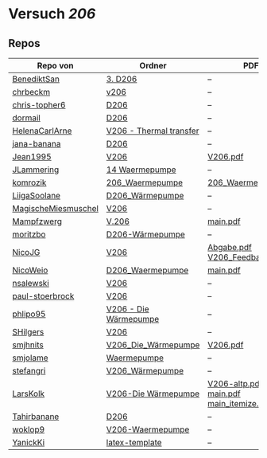 # Versuch *206*

## Repos

|                     Repo von                     |                                                                    Ordner                                                                    |                                                                                                                                                                                                                                                  PDFs                                                                                                                                                                                                                                                   |
|--------------------------------------------------|----------------------------------------------------------------------------------------------------------------------------------------------|---------------------------------------------------------------------------------------------------------------------------------------------------------------------------------------------------------------------------------------------------------------------------------------------------------------------------------------------------------------------------------------------------------------------------------------------------------------------------------------------------------|
|[BenediktSan](../repo/BenediktSan)                |[3. D206](https://github.com/BenediktSan/AnfaengerPraktikum2020/tree/main/Versuche%20Semester%20III/3.%20D206)                                |–                                                                                                                                                                                                                                                                                                                                                                                                                                                                                                        |
|[chrbeckm](../repo/chrbeckm)                      |[v206](https://github.com/chrbeckm/anfaenger-praktikum/tree/master/v206)                                                                      |–                                                                                                                                                                                                                                                                                                                                                                                                                                                                                                        |
|[chris-topher6](../repo/chris-topher6)            |[D206](https://github.com/chris-topher6/Anfaenger-Praktikum/tree/master/D206)                                                                 |–                                                                                                                                                                                                                                                                                                                                                                                                                                                                                                        |
|[dormail](../repo/dormail)                        |[D206](https://github.com/dormail/ap/tree/main/D206)                                                                                          |–                                                                                                                                                                                                                                                                                                                                                                                                                                                                                                        |
|[HelenaCarlArne](../repo/HelenaCarlArne)          |[V206 - Thermal transfer](https://github.com/HelenaCarlArne/ProtokolleAP/tree/master/V206%20-%20Thermal%20transfer)                           |–                                                                                                                                                                                                                                                                                                                                                                                                                                                                                                        |
|[jana-banana](../repo/jana-banana)                |[D206](https://github.com/jana-banana/AP-2020/tree/main/we%20did%20that/D206)                                                                 |–                                                                                                                                                                                                                                                                                                                                                                                                                                                                                                        |
|[Jean1995](../repo/Jean1995)                      |[V206](https://github.com/Jean1995/Praktikum/tree/master/V206)                                                                                |[V206.pdf](https://docs.google.com/viewer?url=https://raw.githubusercontent.com/Jean1995/Praktikum/master/Protokolle_Fertig/V206.pdf)                                                                                                                                                                                                                                                                                                                                                                    |
|[JLammering](../repo/JLammering)                  |[14 Waermepumpe](https://github.com/JLammering/Physikalisches-Praktikum/tree/master/14%20Waermepumpe)                                         |–                                                                                                                                                                                                                                                                                                                                                                                                                                                                                                        |
|[komrozik](../repo/komrozik)                      |[206_Waermepumpe](https://github.com/komrozik/AP2019/tree/master/206_Waermepumpe)                                                             |[206_Waermepumpe.pdf](https://docs.google.com/viewer?url=https://raw.githubusercontent.com/komrozik/AP2019/master/206_Waermepumpe/206_Waermepumpe.pdf)                                                                                                                                                                                                                                                                                                                                                   |
|[LiigaSoolane](../repo/LiigaSoolane)              |[D206_Wärmepumpe](https://github.com/LiigaSoolane/Paktikum-mit-dem-Teufel/tree/main/D206_W%C3%A4rmepumpe)                                     |–                                                                                                                                                                                                                                                                                                                                                                                                                                                                                                        |
|[MagischeMiesmuschel](../repo/MagischeMiesmuschel)|[V206](https://github.com/MagischeMiesmuschel/AnfaengerPraktikum/tree/master/V206)                                                            |–                                                                                                                                                                                                                                                                                                                                                                                                                                                                                                        |
|[Mampfzwerg](../repo/Mampfzwerg)                  |[V.206](https://github.com/Mampfzwerg/Praktikum/tree/master/V.206)                                                                            |[main.pdf](https://docs.google.com/viewer?url=https://raw.githubusercontent.com/Mampfzwerg/Praktikum/master/V.206/latex-template/main.pdf)                                                                                                                                                                                                                                                                                                                                                               |
|[moritzbo](../repo/moritzbo)                      |[D206-Wärmepumpe](https://github.com/moritzbo/anfaenger_praktikum/tree/main/D206-W%C3%A4rmepumpe)                                             |–                                                                                                                                                                                                                                                                                                                                                                                                                                                                                                        |
|[NicoJG](../repo/NicoJG)                          |[V206](https://github.com/NicoJG/Anfaengerpraktikum/tree/master/V206)                                                                         |[Abgabe.pdf](https://docs.google.com/viewer?url=https://raw.githubusercontent.com/NicoJG/Anfaengerpraktikum/master/V206/Abgabe.pdf)<br/>[V206_Feedback.pdf](https://docs.google.com/viewer?url=https://raw.githubusercontent.com/NicoJG/Anfaengerpraktikum/master/V206/V206_Feedback.pdf)                                                                                                                                                                                                                |
|[NicoWeio](../repo/NicoWeio)                      |[D206_Waermepumpe](https://github.com/NicoWeio/AP/tree/gh-pages/D206_Waermepumpe)                                                             |[main.pdf](https://docs.google.com/viewer?url=https://raw.githubusercontent.com/NicoWeio/AP/gh-pages/D206_Waermepumpe/build/main.pdf)                                                                                                                                                                                                                                                                                                                                                                    |
|[nsalewski](../repo/nsalewski)                    |[V206](https://github.com/nsalewski/laboratory/tree/master/V206)                                                                              |–                                                                                                                                                                                                                                                                                                                                                                                                                                                                                                        |
|[paul-stoerbrock](../repo/paul-stoerbrock)        |[V206](https://github.com/paul-stoerbrock/Praktikum/tree/master/V206)                                                                         |–                                                                                                                                                                                                                                                                                                                                                                                                                                                                                                        |
|[phlipo95](../repo/phlipo95)                      |[V206 - Die Wärmepumpe](https://github.com/phlipo95/AP-Praktikum/tree/master/V206%20-%20Die%20W%C3%A4rmepumpe)                                |–                                                                                                                                                                                                                                                                                                                                                                                                                                                                                                        |
|[SHilgers](../repo/SHilgers)                      |[V206](https://github.com/SHilgers/Praktikum2/tree/master/V206)                                                                               |–                                                                                                                                                                                                                                                                                                                                                                                                                                                                                                        |
|[smjhnits](../repo/smjhnits)                      |[V206_Die_Wärmepumpe](https://github.com/smjhnits/Praktikum_TU_D_16-17/tree/master/Anf%C3%A4ngerpraktikum/Protokolle/V206_Die_W%C3%A4rmepumpe)|[V206.pdf](https://docs.google.com/viewer?url=https://raw.githubusercontent.com/smjhnits/Praktikum_TU_D_16-17/master/Anf%C3%A4ngerpraktikum/Fertige%20Protokolle/V206.pdf)                                                                                                                                                                                                                                                                                                                               |
|[smjolame](../repo/smjolame)                      |[Waermepumpe](https://github.com/smjolame/Praktikum_1/tree/master/Waermepumpe)                                                                |–                                                                                                                                                                                                                                                                                                                                                                                                                                                                                                        |
|[stefangri](../repo/stefangri)                    |[V206_Wärmepumpe](https://github.com/stefangri/s_s_productions/tree/master/PHY341/V206_W%C3%A4rmepumpe)                                       |–                                                                                                                                                                                                                                                                                                                                                                                                                                                                                                        |
|[LarsKolk](../repo/LarsKolk)                      |[V206-Die Wärmepumpe](https://github.com/LarsKolk/Anfaengerpraktikum/tree/master/V206-Die%20W%C3%A4rmepumpe)                                  |[V206-altp.pdf](https://docs.google.com/viewer?url=https://raw.githubusercontent.com/LarsKolk/Anfaengerpraktikum/master/V206-Die%20W%C3%A4rmepumpe/V206-altp.pdf)<br/>[main.pdf](https://docs.google.com/viewer?url=https://raw.githubusercontent.com/LarsKolk/Anfaengerpraktikum/master/V206-Die%20W%C3%A4rmepumpe/main.pdf)<br/>[main_itemize.pdf](https://docs.google.com/viewer?url=https://raw.githubusercontent.com/LarsKolk/Anfaengerpraktikum/master/V206-Die%20W%C3%A4rmepumpe/main_itemize.pdf)|
|[Tahirbanane](../repo/Tahirbanane)                |[D206](https://github.com/Tahirbanane/AP/tree/main/D206)                                                                                      |–                                                                                                                                                                                                                                                                                                                                                                                                                                                                                                        |
|[woklop9](../repo/woklop9)                        |[V206-Waermepumpe](https://github.com/woklop9/Anfaengerpraktikum/tree/master/V206-Waermepumpe)                                                |–                                                                                                                                                                                                                                                                                                                                                                                                                                                                                                        |
|[YanickKi](../repo/YanickKi)                      |[latex-template](https://github.com/YanickKi/AP_T_Y/tree/main/latex-template)                                                                 |–                                                                                                                                                                                                                                                                                                                                                                                                                                                                                                        |
